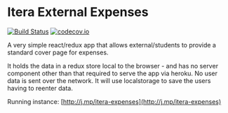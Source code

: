 # Itera External Expenses

[![Build Status](https://travis-ci.org/Itera/ekstern-utlegg.svg?branch=master)](https://travis-ci.org/Itera/ekstern-utlegg)
[![codecov.io](https://codecov.io/github/Itera/ekstern-utlegg/coverage.svg?branch=master)](https://codecov.io/github/Itera/ekstern-utlegg?branch=master)

A very simple react/redux app that allows external/students to provide a standard cover page for expenses.

It holds the data in a redux store local to the browser - and has no server component other than that required
to serve the app via heroku. No user data is sent over the network. It will use localstorage to save the users having to
reenter data.

Running instance: [http://j.mp/itera-expenses](http://j.mp/itera-expenses)